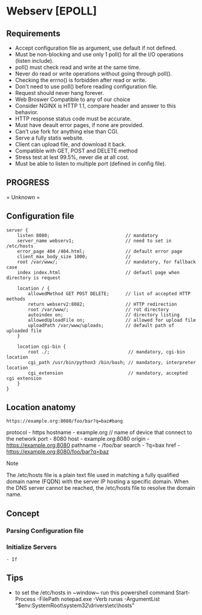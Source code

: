 # Webserv [EPOLL]

## Requirements
- Accept configuration file as argument, use default if not defined.
- Must be non-blocking and use only 1 poll() for all the I/O operations (listen include).
- poll() must check read and write at the same time.
- Never do read or write operations without going through poll().
- Checking the errno() is forbidden after read or write.
- Don't need to use poll() before reading configuration file.
- Request should never hang forever.
- Web Broswer Compatible to any of our choice
- Consider NGINX is HTTP 1.1, compare header and answer to this behavior.
- HTTP response status code must be accurate.
- Must have deault error pages, if none are provided.
- Can't use fork for anything else than CGI.
- Serve a fully statis website.
- Client can upload file, and download it back.
- Compatible with GET, POST and DELETE method
- Stress test at lest 99.5%, never die at all cost.
- Must be able to listen to multiple port (defined in config file). 

## PROGRESS
= Unknown =

## Configuration file
```
server {
    listen 8080;                            // mandatory
    server_name webserv1;                   // need to set in /etc/hosts
    error_page 404 /404.html;               // default error page
    client_max_body_size 1000;              // 
    root /var/www/;                         // mandatory, for fallback case
    index index.html                        // defautl page when directory is request

    location / {
        allowedMethod GET POST DELETE;      // list of accepted HTTP methods
        return webserv2:8082;               // HTTP redirection
        root /var/www/;                     // rot directory
        autoindex on;                       // directory listing
        allowedUploadFile on;               // allowed for upload file
        uploadPath /var/www/uploads;        // default path of uploaded file
    }

    location cgi-bin {
        root ./;                             // mandatory, cgi-bin location
        cgi_path /usr/bin/python3 /bin/bash; // mandatory, interpreter location
        cgi_extension                        // mandatory, accepted cgi extension
    }
}
```

## Location anatomy
```
https://example.org:8080/foo/bar?q=baz#bang
```
protocol - https
hostname - example.org                    // name of device that connect to the network
port     - 8080
host     - example.org:8080
origin   - https://example.org:8080
pathname - /foo/bar
search   - ?q=bax
href     - https://example.org:8080/foo/bar?q=baz

> [!NOTE]
> The /etc/hosts file is a plain text file used in matching a fully qualified domain name (FQDN) with the server IP hosting a specific domain. When the DNS server cannot be reached, the /etc/hosts file to resolve the domain name.

## Concept
### Parsing Configuration file
### Initialize Servers
    - If 


## Tips
- to set the /etc/hosts in ~window~ run this powershell command 
    Start-Process -FilePath notepad.exe -Verb runas -ArgumentList "$env:SystemRoot\system32\drivers\etc\hosts"

